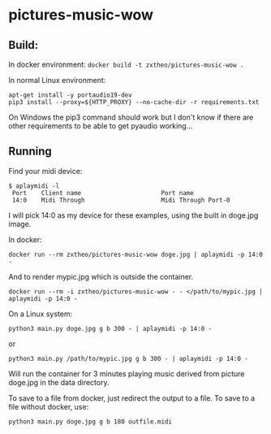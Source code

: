 # pictures-music-wow

## Build:

In docker environment: `docker build -t zxtheo/pictures-music-wow .`

In normal Linux environment:
```
apt-get install -y portaudio19-dev
pip3 install --proxy=${HTTP_PROXY} --no-cache-dir -r requirements.txt
```

On Windows the pip3 command should work but I don't know if there are other requirements to be able to get pyaudio working...

## Running

Find your midi device:
```
$ aplaymidi -l
 Port    Client name                      Port name
 14:0    Midi Through                     Midi Through Port-0
```
I will pick 14:0 as my device for these examples, using the built in doge.jpg image.

In docker:
```
docker run --rm zxtheo/pictures-music-wow doge.jpg | aplaymidi -p 14:0 -
```
And to render mypic.jpg which is outside the container.
```
docker run --rm -i zxtheo/pictures-music-wow - - </path/to/mypic.jpg | aplaymidi -p 14:0 -
```

On a Linux system:
```
python3 main.py doge.jpg g b 300 - | aplaymidi -p 14:0 -
```
or
```
python3 main.py /path/to/mypic.jpg g b 300 - | aplaymidi -p 14:0 -
```

Will run the container for 3 minutes playing music derived from picture doge.jpg in the data directory.

To save to a file from docker, just redirect the output to a file.
To save to a file without docker, use:
```
python3 main.py doge.jpg g b 180 outfile.midi
```

